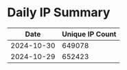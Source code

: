 # Daily IP Summary
| Date | Unique IP Count |
|----|----|
| 2024-10-30 | 649078 |
| 2024-10-29 | 652423 |